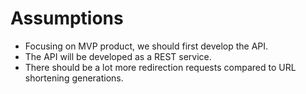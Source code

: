 # Assumptions
- Focusing on MVP product, we should first develop the API.
- The API will be developed as a REST service.
- There should be a lot more redirection requests compared to URL shortening generations. 
